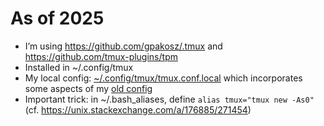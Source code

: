 # As of 2025

- I’m using https://github.com/gpakosz/.tmux and https://github.com/tmux-plugins/tpm
- Installed in ~/.config/tmux
- My local config: [~/.config/tmux/tmux.conf.local](./tmux.conf.local) which incorporates some aspects of my [old config](../.tmux.conf)
- Important trick: in ~/.bash_aliases, define `alias tmux="tmux new -As0"` (cf. https://unix.stackexchange.com/a/176885/271454)
